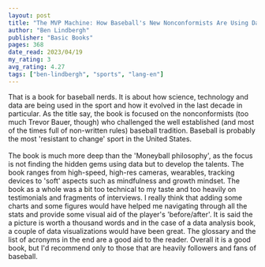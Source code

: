 ```yaml
---
layout: post
title: "The MVP Machine: How Baseball's New Nonconformists Are Using Data to Build Better Players"
author: "Ben Lindbergh"
publisher: "Basic Books"
pages: 368
date_read: 2023/04/19
my_rating: 3
avg_rating: 4.27
tags: ["ben-lindbergh", "sports", "lang-en"]
---
```


That is a book for baseball nerds. It is about how science, technology  and data are being used in the sport and how it evolved in the last decade in particular. As the title say, the book is focused on the nonconformists (too much Trevor Bauer, though) who challenged the well established (and most of the times full of non-written rules) baseball tradition. Baseball is probably the most 'resistant to change' sport in the United States.  <br/><br/>The book is much more deep than the 'Moneyball philosophy', as the focus is not finding the hidden gems using data but to develop the talents. The book ranges from high-speed, high-res cameras, wearables, tracking devices to 'soft' aspects such as mindfulness and growth mindset. The book as a whole was a bit too technical to my taste and too heavily on testimonials and fragments of interviews. I really think that adding some charts and some figures would have helped me navigating through all the stats and provide some visual aid of the player's 'before/after'. It is said the a picture is worth a thousand words and in the case of a data analysis book, a couple of data visualizations would have been great. The glossary and the list of acronyms in the end are a good aid to the reader. Overall it is a good book, but I'd recommend only to those that are heavily followers and fans of baseball.

